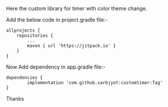 Here the custom library for timer with color theme change.

Add the below code in project.gradle file:-


	allprojects {
		repositories {
			...
			maven { url 'https://jitpack.io' }
		}
	}
  
 Now Add dependency in app.gradle file:-

	dependencies {
	        implementation 'com.github.sarbjyot:customtimer:Tag'
	}
  
  Thanks
